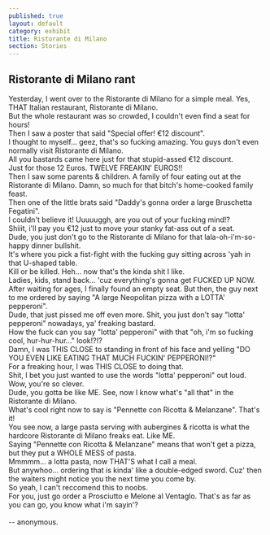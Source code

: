 ```yaml
---
published: true
layout: default
category: exhibit
title: Ristorante di Milano
section: Stories
---
```


## Ristorante di Milano rant

Yesterday, I went over to the Ristorante di Milano for a simple meal. Yes, THAT Italian restaurant, Ristorante di Milano. 
<br>
But the whole restaurant was so crowded, I couldn't even find a seat for hours! 
<br>
Then I saw a poster that said "Special offer! €12 discount". 
<br>
I thought to myself... geez, that's so fucking amazing. You guys don't even normally visit Ristorante di Milano. 
<br>
All you bastards came here just for that stupid-assed €12 discount. 
<br>
Just for those 12 Euros. TWELVE FREAKIN' EUROS!!
<br>
Then I saw some parents & children. A family of four eating out at the Ristorante di Milano. Damn, so much for that bitch's home-cooked family feast. 
<br>
Then one of the little brats said "Daddy's gonna order a large Bruschetta Fegatini". 
<br>
I couldn't believe it! Uuuuuggh, are you out of your fucking mind!? 
<br>
Shiiit, i'll pay you €12 just to move your stanky fat-ass out of a seat. 
<br>
Dude, you just don't go to the Ristorante di Milano for that lala-oh-i'm-so-happy dinner bullshit. 
<br>
It's where you pick a fist-fight with the fucking guy sitting across 'yah in that U-shaped table. 
<br>
Kill or be killed. Heh... now that's the kinda shit I like. 
<br>
Ladies, kids, stand back... 'cuz everything's gonna get FUCKED UP NOW.
<br>
After waiting for ages, I finally found an empty seat. But then, the guy next to me ordered by saying "A large Neopolitan pizza with a LOTTA' pepperoni". 
<br>
Dude, that just pissed me off even more. Shit, you just don't say "lotta' pepperoni" nowadays, ya' freaking bastard. 
<br>
How the fuck can you say "lotta' pepperoni" with that "oh, i'm so fucking cool, hur-hur-hur..." look!?!? 
<br>
Damn, I was THIS CLOSE to standing in front of his face and yelling "DO YOU EVEN LIKE EATING THAT MUCH FUCKIN' PEPPERONI!?" 
<br>
For a freaking hour, I was THIS CLOSE to doing that. 
<br>
Shit, I bet you just wanted to use the words "lotta' pepperoni" out loud. Wow, you're so clever.
<br>
Dude, you gotta be like ME. See, now I know what's "all that" in the Ristorante di Milano. 
<br>
What's cool right now to say is "Pennette con Ricotta & Melanzane". That's it! 
<br>
You see now, a large pasta serving with aubergines & ricotta is what the hardcore Ristorante di Milano freaks eat. Like ME. 
<br>
Saying "Pennette con Ricotta & Melanzane" means that won't get a pizza, but they put a WHOLE MESS of pasta. 
<br>
Mmmmm... a lotta pasta, now THAT'S what I call a meal. 
<br>
But anywhoo... ordering that is kinda' like a double-edged sword. Cuz' then the waiters might notice you the next time you come by. 
<br>
So yeah, I can't reccomend this to noobs. 
<br>
For you, just go order a Prosciutto e Melone al Ventaglo. That's as far as you can go, you know what i'm sayin'?
<br><br>
-- anonymous.
